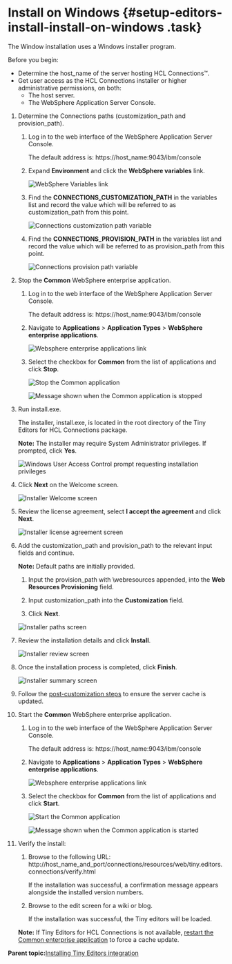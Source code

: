# Install on Windows {#setup-editors-install-install-on-windows .task}

The Window installation uses a Windows installer program.

Before you begin:

-   Determine the host\_name of the server hosting HCL Connections™.
-   Get user access as the HCL Connections installer or higher administrative permissions, on both:
    -   The host server.
    -   The WebSphere Application Server Console.

1.  Determine the Connections paths \(customization\_path and provision\_path\).

    1.  Log in to the web interface of the WebSphere Application Server Console.

        The default address is: https://host\_name:9043/ibm/console

    2.  Expand **Environment** and click the **WebSphere variables** link.

        ![WebSphere Variables link](resource/was/environment_websphere_variables.png)

    3.  Find the **CONNECTIONS\_CUSTOMIZATION\_PATH** in the variables list and record the value which will be referred to as customization\_path from this point.

        ![Connections customization path variable](resource/was/environment_websphere_variables_customization_path.png)

    4.  Find the **CONNECTIONS\_PROVISION\_PATH** in the variables list and record the value which will be referred to as provision\_path from this point.

        ![Connections provision path variable](resource/was/environment_websphere_variables_provision_path.png)

2.  Stop the **Common** WebSphere enterprise application.

    1.  Log in to the web interface of the WebSphere Application Server Console.

        The default address is: https://host\_name:9043/ibm/console

    2.  Navigate to **Applications** \> **Application Types** \> **WebSphere enterprise applications**.

        ![Websphere enterprise applications link](resource/was/applications_applications.png)

    3.  Select the checkbox for **Common** from the list of applications and click **Stop**.

        ![Stop the Common application](resource/was/applications_common_stop.png)

        ![Message shown when the Common application is stopped](resource/was/applications_common_stopped.png "Dialog shown when Common application is stopped")

3.  Run install.exe.

    The installer, install.exe, is located in the root directory of the Tiny Editors for HCL Connections package.

    **Note:** The installer may require System Administrator privileges. If prompted, click **Yes**.

    ![Windows User Access Control prompt requesting installation privileges](resource/install/windows_install_01.png "Accept UAC prompt")

4.  Click **Next** on the Welcome screen.

    ![Installer Welcome screen](resource/install/windows_install_02.png)

5.  Review the license agreement, select **I accept the agreement** and click **Next**.

    ![Installer license agreement screen](resource/install/windows_install_03.png)

6.  Add the customization\_path and provision\_path to the relevant input fields and continue.

    **Note:** Default paths are initially provided.

    1.  Input the provision\_path with \\webresources appended, into the **Web Resources Provisioning** field.

    2.  Input customization\_path into the **Customization** field.

    3.  Click **Next**.

    ![Installer paths screen](resource/install/windows_install_04.png)

7.  Review the installation details and click **Install**.

    ![Installer review screen](resource/install/windows_install_05.png)

8.  Once the installation process is completed, click **Finish**.

    ![Installer summary screen](resource/install/windows_install_06.png)

9.  Follow the [post-customization steps](https://help.hcltechsw.com/connections/v6/admin/customize/t_admin_common_customize_postreq.html) to ensure the server cache is updated.

10. Start the **Common** WebSphere enterprise application.

    1.  Log in to the web interface of the WebSphere Application Server Console.

        The default address is: https://host\_name:9043/ibm/console

    2.  Navigate to **Applications** \> **Application Types** \> **WebSphere enterprise applications**.

        ![Websphere enterprise applications link](resource/was/applications_applications.png)

    3.  Select the checkbox for **Common** from the list of applications and click **Start**.

        ![Start the Common application](resource/was/applications_common_start.png)

        ![Message shown when the Common application is started](resource/was/applications_common_started.png "Dialog shown when Common application is started")

11. Verify the install:

    1.  Browse to the following URL: http://host\_name\_and\_port/connections/resources/web/tiny.editors.connections/verify.html

        If the installation was successful, a confirmation message appears alongside the installed version numbers.

    2.  Browse to the edit screen for a wiki or blog.

        If the installation was successful, the Tiny editors will be loaded.

    **Note:** If Tiny Editors for HCL Connections is not available, [restart the Common enterprise application](t_restart-common-app.md) to force a cache update.


**Parent topic:**[Installing Tiny Editors integration](../../install/tiny_editors/t_01-setup_03-editors_02-install_00-summary.md)

